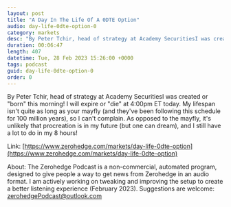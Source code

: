 ```yaml
---
layout: post
title: "A Day In The Life Of A 0DTE Option"
audio: day-life-0dte-option-0
category: markets
desc: "By Peter Tchir, head of strategy at Academy SecuritiesI was created or &quot;born&quot; this morning! I will expire or &quot;die&quot; at 4:00pm ET today. My lifespan isn't quite as long as your mayfly (and they've been following this schedule for 100 million years), so I can't complain. As opposed to the mayfly, it's unlikely that procreation is in my future (but one can dream), and I still have a lot to do in my 8 hours!"
duration: 00:06:47
length: 407
datetime: Tue, 28 Feb 2023 15:26:00 +0000
tags: podcast
guid: day-life-0dte-option-0
order: 0
---
```

By Peter Tchir, head of strategy at Academy SecuritiesI was created or &quot;born&quot; this morning! I will expire or &quot;die&quot; at 4:00pm ET today. My lifespan isn't quite as long as your mayfly (and they've been following this schedule for 100 million years), so I can't complain. As opposed to the mayfly, it's unlikely that procreation is in my future (but one can dream), and I still have a lot to do in my 8 hours!

Link: [https://www.zerohedge.com/markets/day-life-0dte-option](https://www.zerohedge.com/markets/day-life-0dte-option)

About: The Zerohedge Podcast is a non-commercial, automated program, designed to give people a way to get news from Zerohedge in an audio format.  I am actively working on tweaking and improving the setup to create a better listening experience (February 2023).  Suggestions are welcome: [zerohedgePodcast@outlook.com](mailto:zerohedgePodcast@outlook.com)